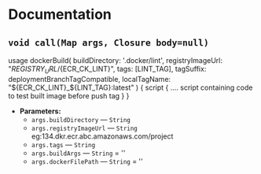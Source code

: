 # Documentation

## `void call(Map args, Closure body=null)`

usage dockerBuild( buildDirectory:   '.docker/lint', registryImageUrl: "${REGISTRY_URL}/${ECR_CK_LINT}", tags:             [LINT_TAG], tagSuffix:        deploymentBranchTagCompatible, localTagName:     "${ECR_CK_LINT}_${LINT_TAG}:latest" ) { script { .... script containing code to test built image before push tag } }

* **Parameters:**
  * `args.buildDirectory` — `String`
  * `args.registryImageUrl` — `String` eg:134.dkr.ecr.abc.amazonaws.com/project
  * `args.tags` — `String`
  * `args.buildArgs` — `String` = ''
  * `args.dockerFilePath` — `String` = ''
